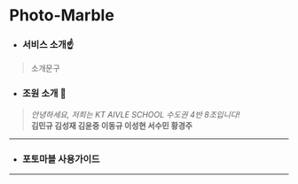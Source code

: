 # Photo-Marble

- ### 서비스 소개☝️
> 소개문구 <br>


- ### 조원 소개 👤
>*안녕하세요, 저희는 KT AIVLE SCHOOL 수도권 4반 8조입니다!* <br>
>**김민규 김성재 김윤중 이동규 이성현 서수민 황경주**
------------------
- ### 포토마블 사용가이드

----------------
